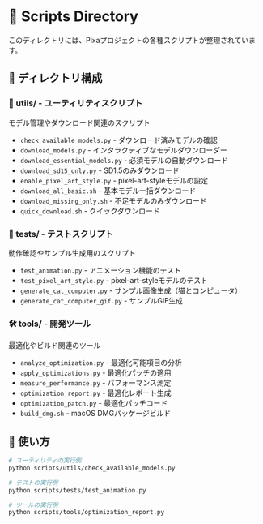 # 📁 Scripts Directory

このディレクトリには、Pixaプロジェクトの各種スクリプトが整理されています。

## 📂 ディレクトリ構成

### 🔧 utils/ - ユーティリティスクリプト
モデル管理やダウンロード関連のスクリプト

- `check_available_models.py` - ダウンロード済みモデルの確認
- `download_models.py` - インタラクティブなモデルダウンローダー
- `download_essential_models.py` - 必須モデルの自動ダウンロード
- `download_sd15_only.py` - SD1.5のみダウンロード
- `enable_pixel_art_style.py` - pixel-art-styleモデルの設定
- `download_all_basic.sh` - 基本モデル一括ダウンロード
- `download_missing_only.sh` - 不足モデルのみダウンロード
- `quick_download.sh` - クイックダウンロード

### 🧪 tests/ - テストスクリプト
動作確認やサンプル生成用のスクリプト

- `test_animation.py` - アニメーション機能のテスト
- `test_pixel_art_style.py` - pixel-art-styleモデルのテスト
- `generate_cat_computer.py` - サンプル画像生成（猫とコンピュータ）
- `generate_cat_computer_gif.py` - サンプルGIF生成

### 🛠️ tools/ - 開発ツール
最適化やビルド関連のツール

- `analyze_optimization.py` - 最適化可能項目の分析
- `apply_optimizations.py` - 最適化パッチの適用
- `measure_performance.py` - パフォーマンス測定
- `optimization_report.py` - 最適化レポート生成
- `optimization_patch.py` - 最適化パッチコード
- `build_dmg.sh` - macOS DMGパッケージビルド

## 🚀 使い方

```bash
# ユーティリティの実行例
python scripts/utils/check_available_models.py

# テストの実行例
python scripts/tests/test_animation.py

# ツールの実行例
python scripts/tools/optimization_report.py
```

